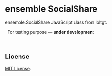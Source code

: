 # ensemble SocialShare

ensemble.SocialShare JavaScript class from loltgt.

 
For testing purpose — **under development**

 

## License

[MIT License](LICENSE).
